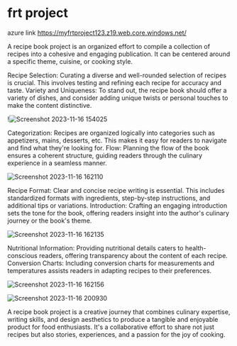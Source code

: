 # frt project
azure link https://myfrtproject123.z19.web.core.windows.net/

A recipe book project is an organized effort to compile a collection of recipes into a cohesive and engaging publication. It can be centered around a specific theme, cuisine, or cooking style.

Recipe Selection: Curating a diverse and well-rounded selection of recipes is crucial. This involves testing and refining each recipe for accuracy and taste.
Variety and Uniqueness: To stand out, the recipe book should offer a variety of dishes, and consider adding unique twists or personal touches to make the content distinctive.


!![Screenshot 2023-11-16 154025](https://github.com/Akashvallamkonda/Frt-project1/assets/142730770/866b015e-ac69-438c-8868-813b31036b6e)


Categorization: Recipes are organized logically into categories such as appetizers, mains, desserts, etc. This makes it easy for readers to navigate and find what they're looking for.
Flow: Planning the flow of the book ensures a coherent structure, guiding readers through the culinary experience in a seamless manner.


![Screenshot 2023-11-16 162110](https://github.com/Akashvallamkonda/Frt-project1/assets/142730770/7dd2c285-7d52-4006-a7bc-61cfbc2e86b0) 
 

Recipe Format: Clear and concise recipe writing is essential. This includes standardized formats with ingredients, step-by-step instructions, and additional tips or variations.
Introduction: Crafting an engaging introduction sets the tone for the book, offering readers insight into the author's culinary journey or the book's theme.

![Screenshot 2023-11-16 162135](https://github.com/Akashvallamkonda/Frt-project1/assets/142730770/ba15cbeb-be78-4852-a709-7f3664430e96)


Nutritional Information: Providing nutritional details caters to health-conscious readers, offering transparency about the content of each recipe.
Conversion Charts: Including conversion charts for measurements and temperatures assists readers in adapting recipes to their preferences.

![Screenshot 2023-11-16 162156](https://github.com/Akashvallamkonda/Frt-project1/assets/142730770/6254dc6a-330c-4c90-9726-389fd4a761ff)


![Screenshot 2023-11-16 200930](https://github.com/Akashvallamkonda/Frt-project1/assets/142730770/4130ee76-405b-44eb-af44-4f6727f07bc0)


A recipe book project is a creative journey that combines culinary expertise, writing skills, and design aesthetics to produce a tangible and enjoyable product for food enthusiasts. It's a collaborative effort to share not just recipes but also stories, experiences, and a passion for the joy of cooking.






